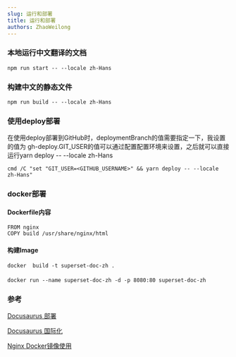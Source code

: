 ```yaml
---
slug: 运行和部署
title: 运行和部署
authors: ZhaoWeilong
---
```


### 本地运行中文翻译的文档
~~~
npm run start -- --locale zh-Hans
~~~
### 构建中文的静态文件
~~~
npm run build -- --locale zh-Hans
~~~

### 使用deploy部署
在使用deploy部署到GitHub时，deploymentBranch的值需要指定一下，我设置的值为 gh-deploy.GIT_USER的值可以通过配置配置环境来设置，之后就可以直接运行yarn deploy -- --locale zh-Hans

~~~
cmd /C "set "GIT_USER=<GITHUB_USERNAME>" && yarn deploy -- --locale zh-Hans"
~~~
### docker部署
#### Dockerfile内容
~~~
FROM nginx
COPY build /usr/share/nginx/html
~~~

####  构建Image
~~~
docker  build -t superset-doc-zh .
~~~
####
~~~
docker run --name superset-doc-zh -d -p 8080:80 superset-doc-zh
~~~

### 参考
[Docusaurus 部署](https://docusaurus.io/zh-CN/docs/deployment)

[Docusaurus 国际化](https://docusaurus.io/zh-CN/docs/i18n/tutorial)

[Nginx Docker镜像使用](https://hub.docker.com/_/nginx)